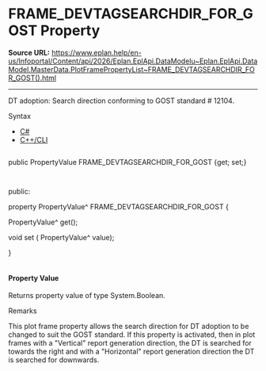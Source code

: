 # FRAME_DEVTAGSEARCHDIR_FOR_GOST Property

**Source URL:** https://www.eplan.help/en-us/Infoportal/Content/api/2026/Eplan.EplApi.DataModelu~Eplan.EplApi.DataModel.MasterData.PlotFramePropertyList~FRAME_DEVTAGSEARCHDIR_FOR_GOST().html

---

DT adoption: Search direction conforming to GOST standard # 12104.

Syntax

- [C#](#i-syntax-CS)
- [C++/CLI](#i-syntax-CPP2005)

```
```
public PropertyValue FRAME_DEVTAGSEARCHDIR_FOR_GOST {get; set;}
```
```

```
```
public:

property PropertyValue^ FRAME_DEVTAGSEARCHDIR_FOR_GOST {

   PropertyValue^ get();

   void set (    PropertyValue^ value);

}
```
```

#### Property Value

Returns property value of type System.Boolean.

Remarks

This plot frame property allows the search direction for DT adoption to be changed to suit the GOST standard. If this property is activated, then in plot frames with a "Vertical" report generation direction, the DT is searched for towards the right and with a "Horizontal" report generation direction the DT is searched for downwards.
